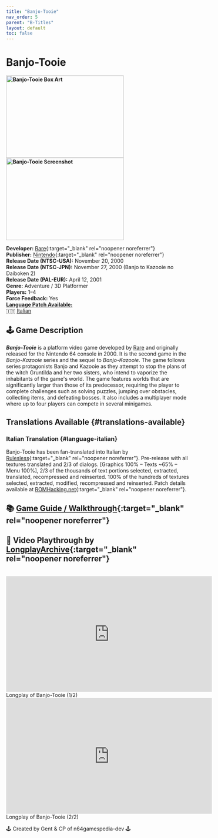 ```yaml
---
title: "Banjo-Tooie"
nav_order: 5
parent: "B-Titles"
layout: default
toc: false
---
```


# Banjo-Tooie
<b>
<img src="https://images.launchbox-app.com/9140caae-0bcf-4a5c-a974-1381643f4f47.jpg" alt="Banjo-Tooie Box Art" style="object-fit:cover;width:320px;height:224px"/>
<img src="https://images.launchbox-app.com/68c2bfd9-30d5-490a-a630-174e677f76f2.png" alt="Banjo-Tooie Screenshot" style="object-fit:cover;width:320px;height:224px"/>
</b>

**Developer:** [Rare](https://en.wikipedia.org/wiki/Rare_(company)){:target="_blank" rel="noopener noreferrer"}  
**Publisher:** [Nintendo](https://en.wikipedia.org/wiki/Nintendo){:target="_blank" rel="noopener noreferrer"}  
**Release Date (NTSC-USA):** November 20, 2000  
**Release Date (NTSC-JPN):** November 27, 2000 (Banjo to Kazooie no Daiboken 2)  
**Release Date (PAL-EUR):** April 12, 2001  
**Genre:** Adventure / 3D Platformer  
**Players:** 1–4  
**Force Feedback:** Yes  
[**Language Patch Available:**](#translations-available)<br>
🇮🇹 [Italian](#language-italian)

## 🕹️ Game Description
<em><strong>Banjo-Tooie</strong></em> is a platform video game developed by <a href="https://en.wikipedia.org/wiki/Rare_(company)" target="_blank" rel="noopener noreferrer">Rare</a> and originally released for the Nintendo 64 console in 2000. It is the second game in the <em>Banjo-Kazooie</em> series and the sequel to <em>Banjo-Kazooie</em>. The game follows series protagonists Banjo and Kazooie as they attempt to stop the plans of the witch Gruntilda and her two sisters, who intend to vaporize the inhabitants of the game's world. The game features worlds that are significantly larger than those of its predecessor, requiring the player to complete challenges such as solving puzzles, jumping over obstacles, collecting items, and defeating bosses. It also includes a multiplayer mode where up to four players can compete in several minigames.

## Translations Available {#translations-available}  
### Italian Translation {#language-italian}  
Banjo-Tooie has been fan-translated into Italian by [Rulesless](https://www.romhacking.net/community/7348/){:target="_blank" rel="noopener noreferrer"}. Pre-release with all textures translated and 2/3 of dialogs. [Graphics 100% – Texts ~65% – Menu 100%], 2/3 of the thousands of text portions selected, extracted, translated, recompressed and reinserted. 100% of the hundreds of textures selected, extracted, modified, recompressed and reinserted. Patch details available at [ROMHacking.net](https://www.romhacking.net/translations/6471/){:target="_blank" rel="noopener noreferrer"}.

## 📚 [Game Guide / Walkthrough](https://gamefaqs.gamespot.com/n64/196695-banjo-tooie/faqs/9871){:target="_blank" rel="noopener noreferrer"}

## 🎥 Video Playthrough by [LongplayArchive](https://www.youtube.com/channel/UCM8XzXipyTsylZ_WsGKmdKQ){:target="_blank" rel="noopener noreferrer"}  
<br />
<iframe width="560" height="315" src="https://www.youtube.com/embed/dh66lQSEHrI" title="Banjo-Tooie – Longplay Part 1 by LongplayArchive" frameborder="0" allowfullscreen></iframe>  
Longplay of Banjo-Tooie (1/2)  
<br />
<iframe width="560" height="315" src="https://www.youtube.com/embed/QdZR--ssxkk" title="Banjo-Tooie – Longplay Part 2 by LongplayArchive" frameborder="0" allowfullscreen></iframe>  
Longplay of Banjo-Tooie (2/2)

🕹️ Created by Gent & CP of n64gamespedia-dev 🕹️

<!-- Vault Format: n64gamespedia-dev -->
<!-- Protocol Source: _vault-specs/format-protocol.md -->
